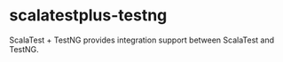# scalatestplus-testng
ScalaTest + TestNG provides integration support between ScalaTest and TestNG.
